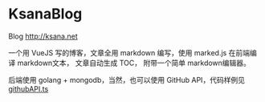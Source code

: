 # KsanaBlog
Blog http://ksana.net

一个用 VueJS 写的博客，文章全用 markdown 编写，使用 marked.js 在前端编译 markdown文本，
文章自动生成 TOC， 附带一个简单 markdown编辑器。

后端使用 golang + mongodb，当然，也可以使用 GitHub API，代码样例见 [githubAPI.ts](https://github.com/lzcers/KsanaBlog/blob/develop/src/api/githubAPI.ts)

